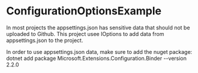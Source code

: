 # ConfigurationOptionsExample

In most projects the appsettings.json has sensitive data that should not be uploaded to Github. This project usee IOptions to add data from appsettings.json to the project. 

In order to use appsettings.json data, make sure to  add the nuget package:
dotnet add package Microsoft.Extensions.Configuration.Binder --version 2.2.0
